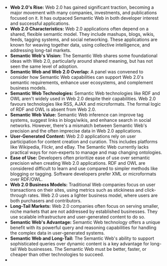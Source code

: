 
*   **Web 2.0's Rise:** Web 2.0 has gained significant traction, becoming a major movement with many companies, investments, and publications focused on it. It has outpaced Semantic Web in both developer interest and successful applications.
*   **Web 2.0 Characteristics:** Web 2.0 applications often depend on a shared, flexible semantic model. They include mashups, blogs, wikis, feeds, tagging systems, and social networking. These applications are known for weaving together data, using collective intelligence, and addressing long-tail markets.
*   **Semantic Web's Vision:**  The Semantic Web shares some foundational ideas with Web 2.0, particularly around shared meaning, but has not seen the same level of adoption.
*   **Semantic Web and Web 2.0 Overlap:** A panel was convened to consider how Semantic Web capabilities can support Web 2.0's semantic requirements, enhance user ecosystems, and complement business models.
*  **Semantic Web Technologies:** Semantic Web technologies like RDF and OWL aren't widely used in Web 2.0 despite their capabilities. Web 2.0 favours technologies like RSS, AJAX and microformats. The formal logic of RDF and OWL is absent from Web 2.0.
*   **Semantic Web Value:** Semantic Web inference can improve tag systems, suggest links in blogs/wikis, and enhance search in social networks. However, there's a mismatch between Semantic Web's precision and the often imprecise data in Web 2.0 applications.
*   **User-Generated Content:** Web 2.0 applications rely on user participation for content creation and curation. This includes platforms like Wikipedia, Flickr, and eBay. The Semantic Web currently lacks practical ways for non-experts to manage and map changing ontologies.
*   **Ease of Use:** Developers often prioritize ease of use over semantic precision when creating Web 2.0 applications. RDF and OWL are considered difficult to learn and use compared to simpler methods like blogging or tagging. Software developers prefer XML or microformats over RDF/OWL.
*   **Web 2.0 Business Models:** Traditional Web companies focus on user transactions on their sites, using metrics such as stickiness and click-through rates. Web 2.0 uses a lighter business model, where users are both purchasers and contributors.
*   **Long-Tail Markets:** Web 2.0 companies often focus on serving smaller, niche markets that are not addressed by established businesses. They use scalable infrastructure and user-generated content to do so.
*   **Semantic Web's Advantage:** Semantic Web technology offers a unique benefit with its powerful query and reasoning capabilities for handling the complex data in user-generated systems.
*  **Semantic Web and Long-Tail:** The Semantic Web's ability to support sophisticated queries over dynamic content is a key advantage for long-tail Web businesses. The Semantic Web must be better, faster, or cheaper than other technologies to succeed.
* 